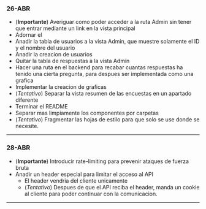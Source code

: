 ### 26-ABR

- (**Importante**) Averiguar como poder acceder a la ruta Admin sin tener que entrar mediante un link en la vista principal
- Adornar el <section>
- Anadir la tabla de usuarios a la vista Admin, que muestre solamente el ID y el nombre del usuario
- Anadir la creacion de usuarios
- Quitar la tabla de respuestas a la vista Admin
- Hacer una ruta en el backend para recabar cuantas respuestas ha tenido una cierta pregunta, para despues ser implementada como una grafica
- Implementar la creacion de graficas
- (*Tentativo*) Separar la vista resumen de las encuestas en un apartado diferente
- Terminar el README
- Separar mas limpiamente los componentes por carpetas
- (*Tentativo*) Fragmentar las hojas de estilo para que solo se use donde se necesite.

---

### 28-ABR

- (**Importante**) Introducir rate-limiting para prevenir ataques de fuerza bruta
- Anadir un header especial para limitar el acceso al API
    - El header vendria del cliente unicamente
    - (*Tentativo*) Despues de que el API reciba el header, manda un cookie al cliente para poder continuar con la comunicacion.

---

